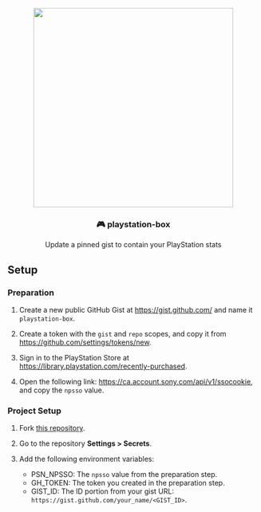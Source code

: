 <p align="center">
  <a href="https://gist.github.com/Swilder-M/441f57c231581fca04fb569fda82ec91"><img width="400" src="https://raw.githubusercontent.com/Swilder-M/playstation-box/master/assets/pinned.png"></a>
  <h3 align="center">🎮 playstation-box</h3>
  <p align="center">Update a pinned gist to contain your PlayStation stats</p>
</p>

## Setup

### Preparation
1. Create a new public GitHub Gist at <https://gist.github.com/> and name it `playstation-box`.

2. Create a token with the `gist` and `repo` scopes, and copy it from https://github.com/settings/tokens/new.

3. Sign in to the PlayStation Store at <https://library.playstation.com/recently-purchased>.

4. Open the following link: <https://ca.account.sony.com/api/v1/ssocookie>, and copy the `npsso` value.

### Project Setup
1. Fork [this repository](https://github.com/Swilder-M/playstation-box).

2. Go to the repository **Settings > Secrets**.

3. Add the following environment variables:
   - PSN_NPSSO: The `npsso` value from the preparation step.
   - GH_TOKEN: The token you created in the preparation step.
   - GIST_ID: The ID portion from your gist URL: `https://gist.github.com/your_name/<GIST_ID>`.
